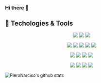 ### Hi there 👋

## 🔧 Techologies & Tools

<p align="center">
  <img src="https://img.shields.io/badge/OS-Linux-informational?style=flat&logo=linux&logoColor=white&color=2bbc8a" />
  <img src="https://img.shields.io/badge/Editor-Vim-informational?style=flat&logo=vim&logoColor=white&color=2bbc8a" />
  <img src="https://img.shields.io/badge/Editor-VSCode-informational?style=flat&logo=visual-studio-code&logoColor=white&color=2bbc8a" />
</p>

<p align="center">
  <img src="https://img.shields.io/badge/Lang-Python-informational?style=flat&logo=python&logoColor=white&color=2bbc8a" />
  <img src="https://img.shields.io/badge/Lang-Javascript-informational?style=flat&logo=javascript&logoColor=white&color=2bbc8a" />
  <img src="https://img.shields.io/badge/Lang-TypeScript-informational?style=flat&logo=typescript&logoColor=white&color=2bbc8a" />
  <img src="https://img.shields.io/badge/Lang-C++-informational?style=flat&logo=c++&logoColor=white&color=2bbc8a" />
  <img src="https://img.shields.io/badge/Shell-Bash-informational?style=flat&logo=gnu-bash&logoColor=white&color=2bbc8a" />
</p>

<p align="center">
  <img src="https://img.shields.io/badge/Tech-Vue-informational?style=flat&logo=vue.js&logoColor=white&color=2bbc8a" />
  <img src="https://img.shields.io/badge/Tech-Django-informational?style=flat&logo=django&logoColor=white&color=2bbc8a" />
  <img src="https://img.shields.io/badge/Tech-Numpy-informational?style=flat&logo=numpy&logoColor=white&color=2bbc8a" />
  <img src="https://img.shields.io/badge/Tech-Pandas-informational?style=flat&logo=pandas&logoColor=white&color=2bbc8a" />
</p>

<p align="center">
  <img src="https://img.shields.io/badge/Tool-Git-informational?style=flat&logo=git&logoColor=white&color=2bbc8a" />
  <img src="https://img.shields.io/badge/Tool-Docker-informational?style=flat&logo=docker&logoColor=white&color=2bbc8a" />
  <img src="https://img.shields.io/badge/Tool-GCloud-informational?style=flat&logo=google-cloud&logoColor=white&color=2bbc8a" />
  <img src="https://img.shields.io/badge/Tool-Jupyter-informational?style=flat&logo=jupyter&logoColor=white&color=2bbc8a" />
</p>

![PieroNarciso's github stats](https://github-readme-stats.vercel.app/api?username=PieroNarciso&show_icons=true&theme=gruvbox&count_private=true)



<!--
**PieroNarciso/PieroNarciso** is a ✨ _special_ ✨ repository because its `README.md` (this file) appears on your GitHub profile.

Here are some ideas to get you started:

- 🔭 I’m currently working on ...
- 🌱 I’m currently learning ...
- 👯 I’m looking to collaborate on ...
- 🤔 I’m looking for help with ...
- 💬 Ask me about ...
- 📫 How to reach me: ...
- 😄 Pronouns: ...
- ⚡ Fun fact: ...
-->
